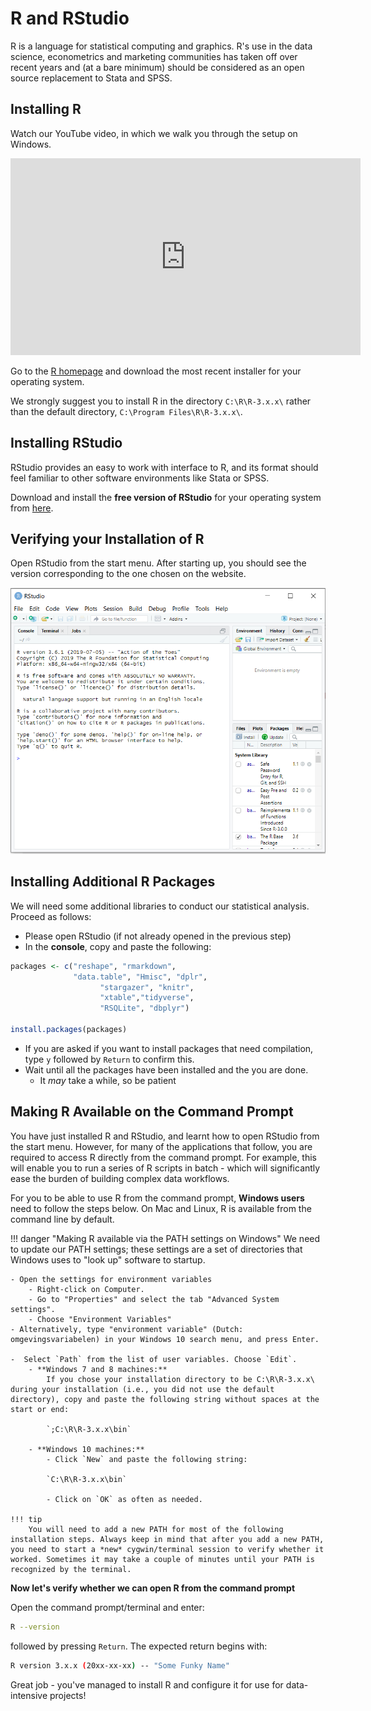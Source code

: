 # R and RStudio

R is a language for statistical computing and graphics.
R's use in the data science, econometrics and marketing communities has taken off over recent years and (at a bare minimum) should be considered as an open source replacement to Stata and SPSS.

## Installing R

Watch our YouTube video, in which we walk you through the setup on Windows.

<iframe width="560" height="315" src="https://www.youtube.com/embed/xvw4Xha10qg" frameborder="0" allow="accelerometer; autoplay; encrypted-media; gyroscope; picture-in-picture" allowfullscreen></iframe>

Go to the [R homepage](https://cran.r-project.org/) and download the most recent installer for your operating system.

We strongly suggest you to install R in the directory `C:\R\R-3.x.x\` rather than the default directory, `C:\Program Files\R\R-3.x.x\`.

## Installing RStudio

RStudio provides an easy to work with interface to R, and its format should feel familiar to other software environments like Stata or SPSS.

Download and install the **free version of RStudio** for your operating system from [here](https://www.rstudio.com/products/rstudio/download/).

## Verifying your Installation of R

Open RStudio from the start menu. After starting up, you should see the version corresponding to the one chosen on the website.

![Screenshot of R Studio](r.png)


## Installing Additional R Packages

We will need some additional libraries to conduct our statistical analysis. Proceed as follows:

*   Please open RStudio (if not already opened in the previous step)
*   In the **console**, copy and paste the following:
```r
packages <- c("reshape", "rmarkdown",
              "data.table", "Hmisc", "dplr",
                    "stargazer", "knitr",
                    "xtable","tidyverse",
                    "RSQLite", "dbplyr")

install.packages(packages)
```

* If you are asked if you want to install packages that need compilation, type `y` followed by `Return` to confirm this.
*   Wait until all the packages have been installed and the you are done.
    *   It *may* take a while, so be patient

## Making R Available on the Command Prompt

You have just installed R and RStudio, and learnt how to open RStudio from the start menu.
However, for many of the applications that follow, you are required to access R directly from the command prompt.
For example, this will enable you to run a series of R scripts in batch - which will significantly ease the burden of
building complex data workflows.

For you to be able to use R from the command prompt, **Windows users** need to follow the steps below.
On Mac and Linux, R is available from the command line by default.

!!! danger "Making R available via the PATH settings on Windows"
    We need to update our PATH settings; these settings are a set of directories that Windows uses to "look up" software to startup.

    - Open the settings for environment variables
        - Right-click on Computer.
      	- Go to "Properties" and select the tab "Advanced System settings".
      	- Choose "Environment Variables"
    - Alternatively, type "environment variable" (Dutch: omgevingsvariabelen) in your Windows 10 search menu, and press Enter.

	-  Select `Path` from the list of user variables. Choose `Edit`.
		- **Windows 7 and 8 machines:**
			If you chose your installation directory to be C:\R\R-3.x.x\ during your installation (i.e., you did not use the default directory), copy and paste the following string without spaces at the start or end:

            `;C:\R\R-3.x.x\bin`

		- **Windows 10 machines:**
			- Click `New` and paste the following string:

            `C:\R\R-3.x.x\bin`

			- Click on `OK` as often as needed.

    !!! tip
        You will need to add a new PATH for most of the following installation steps. Always keep in mind that after you add a new PATH, you need to start a *new* cygwin/terminal session to verify whether it worked. Sometimes it may take a couple of minutes until your PATH is recognized by the terminal.

**Now let's verify whether we can open R from the command prompt**

Open the command prompt/terminal and enter:

```bash
R --version
```

followed by pressing `Return`. The expected return begins with:

```bash
R version 3.x.x (20xx-xx-xx) -- "Some Funky Name"
```

Great job - you've managed to install R and configure it for use for data-intensive projects!
